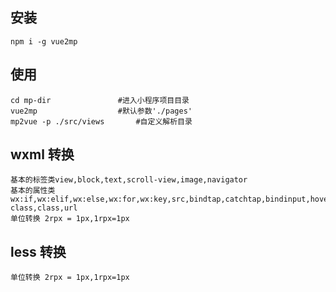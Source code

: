 ## 安装

`npm i -g vue2mp`

## 使用

```
cd mp-dir               #进入小程序项目目录
vue2mp                  #默认参数'./pages'
mp2vue -p ./src/views       #自定义解析目录
```

## wxml 转换

    基本的标签类view,block,text,scroll-view,image,navigator
    基本的属性类wx:if,wx:elif,wx:else,wx:for,wx:key,src,bindtap,catchtap,bindinput,hover-class,class,url
    单位转换 2rpx = 1px,1rpx=1px

## less 转换

    单位转换 2rpx = 1px,1rpx=1px
